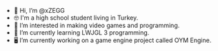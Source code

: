 - 👋 Hi, I’m @xZEGG
- 🤓 I'm a high school student living in Turkey.
- 👀 I’m interested in making video games and programming.
- 🌱 I’m currently learning LWJGL 3 programming.
- 🖥️ I’m currently working on a game engine project called OYM Engine.

<!---
xZEGG/xZEGG is a ✨ special ✨ repository because its `README.md` (this file) appears on your GitHub profile.
You can click the Preview link to take a look at your changes.
--->
